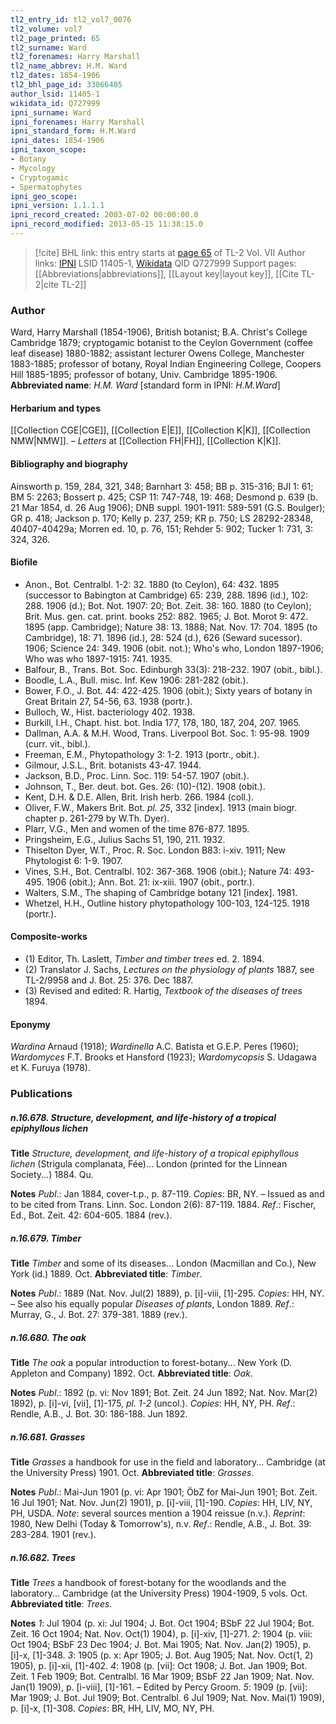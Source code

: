 ```yaml
---
tl2_entry_id: tl2_vol7_0076
tl2_volume: vol7
tl2_page_printed: 65
tl2_surname: Ward
tl2_forenames: Harry Marshall
tl2_name_abbrev: H.M. Ward
tl2_dates: 1854-1906
tl2_bhl_page_id: 33066405
author_lsid: 11405-1
wikidata_id: Q727999
ipni_surname: Ward
ipni_forenames: Harry Marshall
ipni_standard_form: H.M.Ward
ipni_dates: 1854-1906
ipni_taxon_scope: 
- Botany
- Mycology
- Cryptogamic
- Spermatophytes
ipni_geo_scope: 
ipni_version: 1.1.1.1
ipni_record_created: 2003-07-02 00:00:00.0
ipni_record_modified: 2013-05-15 11:38:15.0
---
```


> [!cite] BHL link: this entry starts at [page 65](https://www.biodiversitylibrary.org/page/33066405) of TL-2 Vol. VII
> Author links: [IPNI](https://www.ipni.org/a/11405-1) LSID 11405-1, [Wikidata](https://www.wikidata.org/wiki/Q727999) QID Q727999
> Support pages: [[Abbreviations|abbreviations]], [[Layout key|layout key]], [[Cite TL-2|cite TL-2]]

### Author

Ward, Harry Marshall (1854-1906), British botanist; B.A. Christ's College Cambridge 1879; cryptogamic botanist to the Ceylon Government (coffee leaf disease) 1880-1882; assistant lecturer Owens College, Manchester 1883-1885; professor of botany, Royal Indian Engineering College, Coopers Hill 1885-1895; professor of botany, Univ. Cambridge 1895-1906. 
**Abbreviated name**: *H.M. Ward* \[standard form in IPNI: *H.M.Ward*\]

#### Herbarium and types

[[Collection CGE|CGE]], [[Collection E|E]], [[Collection K|K]], [[Collection NMW|NMW]]. – *Letters* at [[Collection FH|FH]], [[Collection K|K]].

#### Bibliography and biography

Ainsworth p. 159, 284, 321, 348; Barnhart 3: 458; BB p. 315-316; BJI 1: 61; BM 5: 2263; Bossert p. 425; CSP 11: 747-748, 19: 468; Desmond p. 639 (b. 21 Mar 1854, d. 26 Aug 1906); DNB suppl. 1901-1911: 589-591 (G.S. Boulger); GR p. 418; Jackson p. 170; Kelly p. 237, 259; KR p. 750; LS 28292-28348, 40407-40429a; Morren ed. 10, p. 76, 151; Rehder 5: 902; Tucker 1: 731, 3: 324, 326.

#### Biofile

- Anon., Bot. Centralbl. 1-2: 32. 1880 (to Ceylon), 64: 432. 1895 (successor to Babington at Cambridge) 65: 239, 288. 1896 (id.), 102: 288. 1906 (d.); Bot. Not. 1907: 20; Bot. Zeit. 38: 160. 1880 (to Ceylon); Brit. Mus. gen. cat. print. books 252: 882. 1965; J. Bot. Morot 9: 472. 1895 (app. Cambridge); Nature 38: 13. 1888; Nat. Nov. 17: 704. 1895 (to Cambridge), 18: 71. 1896 (id.), 28: 524 (d.), 626 (Seward sucessor). 1906; Science 24: 349. 1906 (obit. not.); Who's who, London 1897-1906; Who was who 1897-1915: 741. 1935.
- Balfour, B., Trans. Bot. Soc. Edinburgh 33(3): 218-232. 1907 (obit., bibl.).
- Boodle, L.A., Bull. misc. Inf. Kew 1906: 281-282 (obit.).
- Bower, F.O., J. Bot. 44: 422-425. 1906 (obit.); Sixty years of botany in Great Britain 27, 54-56, 63. 1938 (portr.).
- Bulloch, W., Hist. bacteriology 402. 1938.
- Burkill, I.H., Chapt. hist. bot. India 177, 178, 180, 187, 204, 207. 1965.
- Dallman, A.A. & M.H. Wood, Trans. Liverpool Bot. Soc. 1: 95-98. 1909 (curr. vit., bibl.).
- Freeman, E.M., Phytopathology 3: 1-2. 1913 (portr., obit.).
- Gilmour, J.S.L., Brit. botanists 43-47. 1944.
- Jackson, B.D., Proc. Linn. Soc. 119: 54-57. 1907 (obit.).
- Johnson, T., Ber. deut. bot. Ges. 26: (10)-(12). 1908 (obit.).
- Kent, D.H. & D.E. Allen, Brit. Irish herb. 266. 1984 (coll.).
- Oliver, F.W., Makers Brit. Bot. *pl. 25*, 332 \[index\]. 1913 (main biogr. chapter p. 261-279 by W.Th. Dyer).
- Plarr, V.G., Men and women of the time 876-877. 1895.
- Pringsheim, E.G., Julius Sachs 51, 190, 211. 1932.
- Thiselton Dyer, W.T., Proc. R. Soc. London B83: i-xiv. 1911; New Phytologist 6: 1-9. 1907.
- Vines, S.H., Bot. Centralbl. 102: 367-368. 1906 (obit.); Nature 74: 493-495. 1906 (obit.); Ann. Bot. 21: ix-xiii. 1907 (obit., portr.).
- Walters, S.M., The shaping of Cambridge botany 121 \[index\]. 1981.
- Whetzel, H.H., Outline history phytopathology 100-103, 124-125. 1918 (portr.).

#### Composite-works

- (1) Editor, Th. Laslett, *Timber and timber trees* ed. 2. 1894.
- (2) Translator J. Sachs, *Lectures on the physiology of plants* 1887, see TL-2/9958 and J. Bot. 25: 376. Dec 1887.
- (3) Revised and edited: R. Hartig, *Textbook of the diseases of trees* 1894.

#### Eponymy

*Wardina* Arnaud (1918); *Wardinella* A.C. Batista et G.E.P. Peres (1960); *Wardomyces* F.T. Brooks et Hansford (1923); *Wardomycopsis* S. Udagawa et K. Furuya (1978).

### Publications

##### n.16.678. Structure, development, and life-history of a tropical epiphyllous lichen

**Title**
*Structure, development, and life-history of a tropical epiphyllous lichen* (Strigula complanata, Fée)... London (printed for the Linnean Society...) 1884. Qu.

**Notes**
*Publ*.: Jan 1884, cover-t.p., p. 87-119. *Copies*: BR, NY. – Issued as and to be cited from Trans. Linn. Soc. London 2(6): 87-119. 1884.
*Ref*.: Fischer, Ed., Bot. Zeit. 42: 604-605. 1884 (rev.).

##### n.16.679. Timber

**Title**
*Timber* and some of its diseases... London (Macmillan and Co.), New York (id.) 1889. Oct.
**Abbreviated title**: *Timber*.

**Notes**
*Publ*.: 1889 (Nat. Nov. Jul(2) 1889), p. \[i\]-viii, \[1\]-295. *Copies*: HH, NY. – See also his equally popular *Diseases of plants*, London 1889.
*Ref*.: Murray, G., J. Bot. 27: 379-381. 1889 (rev.).

##### n.16.680. The oak

**Title**
*The oak* a popular introduction to forest-botany... New York (D. Appleton and Company) 1892. Oct.
**Abbreviated title**: *Oak*.

**Notes**
*Publ*.: 1892 (p. vi: Nov 1891; Bot. Zeit. 24 Jun 1892; Nat. Nov. Mar(2) 1892), p. \[i\]-vi, \[vii\], \[1\]-175, *pl. 1-2* (uncol.). *Copies*: HH, NY, PH.
*Ref*.: Rendle, A.B., J. Bot. 30: 186-188. Jun 1892.

##### n.16.681. Grasses

**Title**
*Grasses* a handbook for use in the field and laboratory... Cambridge (at the University Press) 1901. Oct.
**Abbreviated title**: *Grasses*.

**Notes**
*Publ*.: Mai-Jun 1901 (p. vi: Apr 1901; ÖbZ for Mai-Jun 1901; Bot. Zeit. 16 Jul 1901; Nat. Nov. Jun(2) 1901), p. \[i\]-viii, \[1\]-190. *Copies*: HH, LIV, NY, PH, USDA.
*Note*: several sources mention a 1904 reissue (n.v.).
*Reprint*: 1980, New Delhi (Today & Tomorrow's), n.v.
*Ref*.: Rendle, A.B., J. Bot. 39: 283-284. 1901 (rev.).

##### n.16.682. Trees

**Title**
*Trees* a handbook of forest-botany for the woodlands and the laboratory... Cambridge (at the University Press) 1904-1909, 5 vols. Oct.
**Abbreviated title**: *Trees*.

**Notes**
*1*: Jul 1904 (p. xi: Jul 1904; J. Bot. Oct 1904; BSbF 22 Jul 1904; Bot. Zeit. 16 Oct 1904; Nat. Nov. Oct(1) 1904), p. \[i\]-xiv, \[1\]-271.
*2*: 1904 (p. viii: Oct 1904; BSbF 23 Dec 1904; J. Bot. Mai 1905; Nat. Nov. Jan(2) 1905), p. \[i\]-x, \[1\]-348.
*3*: 1905 (p. x: Apr 1905; J. Bot. Aug 1905; Nat. Nov. Oct(1, 2) 1905), p. \[i\]-xii, \[1\]-402.
*4*: 1908 (p. \[vii\]: Oct 1908; J. Bot. Jan 1909; Bot. Zeit. 1 Feb 1909; Bot. Centralbl. 16 Mar 1909; BSbF 22 Jan 1909; Nat. Nov. Jan(1) 1909), p. \[i-viii\], \[1\]-161. – Edited by Percy Groom.
*5*: 1909 (p. \[vii\]: Mar 1909; J. Bot. Jul 1909; Bot. Centralbl. 6 Jul 1909; Nat. Nov. Mai(1) 1909), p. \[i\]-x, \[1\]-308.
*Copies*: BR, HH, LIV, MO, NY, PH.

